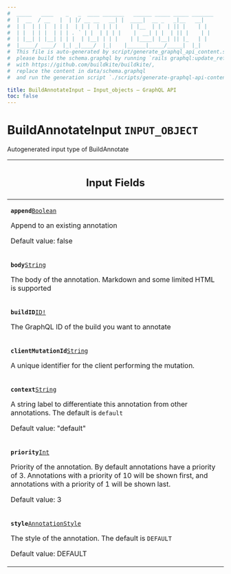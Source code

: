 ```yaml
---
#  _____   ____    _   _  ____ _______   ______ _____ _____ _______
#  |  __  / __   |  | |/ __ __   __| |  ____|  __ _   _|__   __|
#  | |  | | |  | | |  | | |  | | | |    | |__  | |  | || |    | |
#  | |  | | |  | | | . ` | |  | | | |    |  __| | |  | || |    | |
#  | |__| | |__| | | |  | |__| | | |    | |____| |__| || |_   | |
#  |_____/ ____/  |_| _|____/  |_|    |______|_____/_____|  |_|
#  This file is auto-generated by script/generate_graphql_api_content.sh,
#  please build the schema.graphql by running `rails graphql:update_reference_schema`
#  with https://github.com/buildkite/buildkite/,
#  replace the content in data/schema.graphql
#  and run the generation script `./scripts/generate-graphql-api-content.sh`.

title: BuildAnnotateInput – Input_objects – GraphQL API
toc: false
---
```

<!-- vale off -->
<h1 class="has-pills" data-algolia-exclude>
  BuildAnnotateInput
  <span class="pill pill--input_object pill--normal-case pill--large"><code>INPUT_OBJECT</code></span>
</h1>
<!-- vale on -->


Autogenerated input type of BuildAnnotate



<table class="responsive-table responsive-table--single-column-rows">
  <thead>
    <th>
      <h2 data-algolia-exclude>Input Fields</h2>
    </th>
  </thead>
  <tbody>
    <tr><td><p><strong><code>append</code></strong><a href="/docs/apis/graphql/schemas/scalar/boolean" class="pill pill--scalar pill--normal-case pill--medium" title="Go to SCALAR Boolean"><code>Boolean</code></a></p><p>Append to an existing annotation</p><p>Default value: false</p></td></tr><tr><td><p><strong><code>body</code></strong><a href="/docs/apis/graphql/schemas/scalar/string" class="pill pill--scalar pill--normal-case pill--medium" title="Go to SCALAR String"><code>String</code></a></p><p>The body of the annotation. Markdown and some limited HTML is supported</p></td></tr><tr><td><p><strong><code>buildID</code></strong><a href="/docs/apis/graphql/schemas/scalar/id" class="pill pill--scalar pill--normal-case pill--medium" title="Go to SCALAR ID"><code>ID!</code></a></p><p>The GraphQL ID of the build you want to annotate</p></td></tr><tr><td><p><strong><code>clientMutationId</code></strong><a href="/docs/apis/graphql/schemas/scalar/string" class="pill pill--scalar pill--normal-case pill--medium" title="Go to SCALAR String"><code>String</code></a></p><p>A unique identifier for the client performing the mutation.</p></td></tr><tr><td><p><strong><code>context</code></strong><a href="/docs/apis/graphql/schemas/scalar/string" class="pill pill--scalar pill--normal-case pill--medium" title="Go to SCALAR String"><code>String</code></a></p><p>A string label to differentiate this annotation from other annotations. The default is <code>default</code></p><p>Default value: "default"</p></td></tr><tr><td><p><strong><code>priority</code></strong><a href="/docs/apis/graphql/schemas/scalar/int" class="pill pill--scalar pill--normal-case pill--medium" title="Go to SCALAR Int"><code>Int</code></a></p><p>Priority of the annotation. By default annotations have a priority of 3. Annotations with a priority of 10 will be shown first, and annotations with a priority of 1 will be shown last.</p><p>Default value: 3</p></td></tr><tr><td><p><strong><code>style</code></strong><a href="/docs/apis/graphql/schemas/enum/annotationstyle" class="pill pill--enum pill--normal-case pill--medium" title="Go to ENUM AnnotationStyle"><code>AnnotationStyle</code></a></p><p>The style of the annotation. The default is <code>DEFAULT</code></p><p>Default value: DEFAULT</p></td></tr>
  </tbody>
</table>
